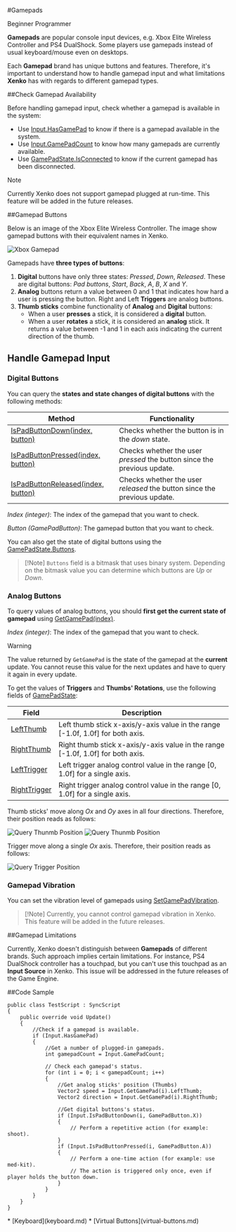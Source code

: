#Gamepads

<span class="label label-doc-level">Beginner</span>
<span class="label label-doc-audience">Programmer</span>

**Gamepads** are popular console input devices, e.g. Xbox Elite Wireless Controller and PS4 DualShock.
Some players use gamepads instead of usual keyboard/mouse even on desktops.

Each **Gamepad** brand has unique buttons and features. Therefore, it's important to understand how to handle gamepad input and what limitations **Xenko** has with regards to different gamepad types.

##Check Gamepad Availability

Before handling gamepad input, check whether a gamepad is available in the system:

* Use [Input.HasGamePad](xref="SiliconStudio.Xenko.Input.InputManager.HasGamePad") to know if there is a gamepad available in the system.
* Use [Input.GamePadCount](xref="SiliconStudio.Xenko.Input.InputManager.GamePadCount") to know how many gamepads are currently available.
* Use [GamePadState.IsConnected](xref="SiliconStudio.Xenko.Input.GamePadState.IsConnected") to know if the current gamepad has been disconnected.

> [!Note] 
> Currently Xenko does not support gamepad plugged at run-time. This feature will be added in the future releases.

##Gamepad Buttons

Below is an image of the Xbox Elite Wireless Controller.
The image show gamepad buttons with their equivalent names in Xenko.

![Xbox Gamepad](media/input-gamepad-standard-gamepad.png)

Gamepads have **three types of buttons**:

1. **Digital** buttons have only three states: _Pressed_, _Down_, _Released_. 
These are digital buttons: _Pad buttons_, _Start_, _Back_, _A_, _B_, _X_ and _Y_.
2. **Analog** buttons return a value between 0 and 1 that indicates how hard a user is pressing the button. 
Right and Left **Triggers** are analog buttons. 
3. **Thumb sticks** combine functionality of **Analog** and **Digital** buttons:
    * When a user **presses** a stick, it is considered a **digital** button.
    * When a user **rotates** a stick, it is considered an **analog** stick. It returns a value between -1 and 1 in each axis indicating the current direction of the thumb.

## Handle Gamepad Input

### Digital Buttons

You can query the **states and state changes of digital buttons** with the following methods:

| Method | Functionality |
|----|----|
| [IsPadButtonDown(index, button)](xref="SiliconStudio.Xenko.Input.InputManager.IsPadButtonDown.System.Int32") | Checks whether the button is in the _down_ state. |
| [IsPadButtonPressed(index, button)](xref="SiliconStudio.Xenko.Input.InputManager.IsPadButtonPressed.System.Int32") | Checks whether the user _pressed_ the button since the previous update. |
| [IsPadButtonReleased(index, button)](xref="SiliconStudio.Xenko.Input.InputManager.IsPadButtonReleased.System.Int32") | Checks whether the user _released_ the button since the previous update. |

_Index (integer)_: The index of the gamepad that you want to check.

_Button (GamePadButton)_: The gamepad button that you want to check.

You can also get the state of digital buttons using the [GamePadState.Buttons](xref="SiliconStudio.Xenko.Input.GamePadState.Buttons").

> [!Note] ``Buttons`` field is a bitmask that uses binary system.
> Depending on the bitmask value you can determine which buttons are _Up_ or _Down_.

### Analog Buttons

To query values of analog buttons, you should **first get the current state of gamepad** using 
[GetGamePad(index)](xref="SiliconStudio.Xenko.Input.InputManager.GetGamePad.System.Int32").

_Index (integer)_: The index of the gamepad that you want to check.

> [!WARNING]
> The value returned by ``GetGamePad`` is the state of the gamepad at the **current** update.
> You cannot reuse this value for the next updates and have to query it again in every update.

To get the values of **Triggers** and **Thumbs' Rotations**, use the following fields of 
[GamePadState](xref="SiliconStudio.Xenko.Input.GamePadState"):

| Field | Description |
|----|----|
| [LeftThumb](xref="SiliconStudio.Xenko.Input.GamePadState.LeftThumb) | Left thumb stick x-axis/y-axis value in the range [-1.0f, 1.0f] for both axis. |
| [RightThumb](xref="SiliconStudio.Xenko.Input.GamePadState.RightThumb) | Right thumb stick x-axis/y-axis value in the range [-1.0f, 1.0f] for both axis. |
| [LeftTrigger](xref="SiliconStudio.Xenko.Input.GamePadState.LeftTrigger) | Left trigger analog control value in the range [0, 1.0f] for a single axis. |
| [RightTrigger](xref="SiliconStudio.Xenko.Input.GamePadState.RightTrigger) | Right trigger analog control value in the range [0, 1.0f] for a single axis. |

Thumb sticks' move along _Ox_ and _Oy_ axes in all four directions. Therefore, their position reads as follows:

![Query Thunmb Position](media/index-gamepad-stick-position-1.png)
![Query Thunmb Position](media/index-gamepad-stick-position-2.png)

Trigger move along a single _Ox_ axis. Therefore, their position reads as follows:

![Query Trigger Position](media/index-gamepad-trigger-position.png)

### Gamepad Vibration

You can set the vibration level of gamepads using 
[SetGamePadVibration](xref="SiliconStudio.Xenko.Input.InputManager.SetGamePadVibration.System.Int32.System.Single.System.Single").

> [!Note] Currently, you cannot control gamepad vibration in Xenko.
> This feature will be added in the future releases.

##Gamepad Limitations

Currently, Xenko doesn't distinguish between **Gamepads** of different brands. Such approach implies certain limitations.
For instance, PS4 DualShock controller has a touchpad, but you can't use this touchpad as an **Input Source** in Xenko.
This issue will be addressed in the future releases of the Game Engine.

##Code Sample

```
public class TestScript : SyncScript
{
	public override void Update()
	{   
		//Check if a gamepad is available.
		if (Input.HasGamePad)
		{
			//Get a number of plugged-in gamepads.
			int gamepadCount = Input.GamePadCount;
			
			// Check each gamepad's status.
			for (int i = 0; i < gamepadCount; i++)
			{
				//Get analog sticks' position (Thumbs)
				Vector2 speed = Input.GetGamePad(i).LeftThumb;
				Vector2 direction = Input.GetGamePad(i).RightThumb;

				//Get digital buttons's status.
				if (Input.IsPadButtonDown(i, GamePadButton.X))
				{
					// Perform a repetitive action (for example: shoot).
				}
				if (Input.IsPadButtonPressed(i, GamePadButton.A))
				{
					// Perform a one-time action (for example: use med-kit). 
					// The action is triggered only once, even if player holds the button down.
				}
			}
		}
	}
}
```

<div class="doc-relatedtopics">
* [Keyboard](keyboard.md)
* [Virtual Buttons](virtual-buttons.md)
</div>
